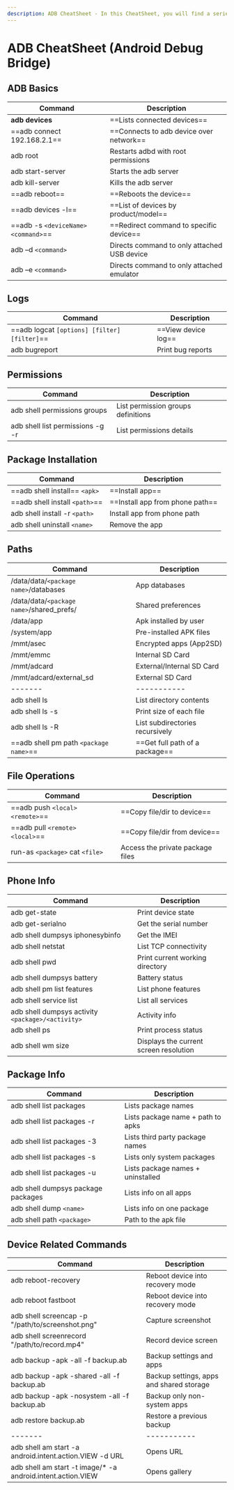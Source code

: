 ```yaml
---
description: ADB CheatSheet - In this CheatSheet, you will find a series of practical example commands for running ADB and getting the most of Android Debug Bridge powerful tool.
---
```


# ADB CheatSheet (Android Debug Bridge)

## ADB Basics

| Command                             | Description                                 |
| ----------------------------------- | ------------------------------------------- |
| __adb devices__                     | ==Lists connected devices==                 |
| ==adb connect 192.168.2.1==         | ==Connects to adb device over network==     |
| adb root                            | Restarts adbd with root permissions         |
| adb start-server                    | Starts the adb server                       |
| adb kill-server                     | Kills the adb server                        |
| ==adb reboot==                      | ==Reboots the device==                      |
| ==adb devices -l==                  | ==List of devices by product/model==        |
| ==adb -s `<deviceName> <command>`== | ==Redirect command to specific device==     |
| adb –d `<command>`                  | Directs command to only attached USB device |
| adb –e `<command>`                  | Directs command to only attached emulator   |

## Logs

| Command                                      | Description         |
| -------------------------------------------- | ------------------- |
| ==adb logcat `[options] [filter] [filter]`== | ==View device log== |
| adb bugreport                                | Print bug reports   |

## Permissions

| Command                          | Description                        |
| -------------------------------- | ---------------------------------- |
| adb shell permissions groups     | List permission groups definitions |
| adb shell list permissions -g -r | List permissions details           |

## Package Installation

| Command                        | Description                     |
| ------------------------------ | ------------------------------- |
| ==adb shell install== `<apk>`  | ==Install app==                 |
| ==adb shell install `<path>`== | ==Install app from phone path== |
| adb shell install -r `<path>`  | Install app from phone path     |
| adb shell uninstall `<name>`   | Remove the app                  |

## Paths

| Command                                   | Description                     |
| ----------------------------------------- | ------------------------------- |
| /data/data/`<package name>`/databases     | App databases                   |
| /data/data/`<package name>`/shared_prefs/ | Shared preferences              |
| /data/app                                 | Apk installed by user           |
| /system/app                               | Pre-installed APK files         |
| /mmt/asec                                 | Encrypted apps (App2SD)         |
| /mmt/emmc                                 | Internal SD Card                |
| /mmt/adcard                               | External/Internal SD Card       |
| /mmt/adcard/external_sd                   | External SD Card                |
| -------                                   | -----------                     |
| adb shell ls                              | List directory contents         |
| adb shell ls -s                           | Print size of each file         |
| adb shell ls -R                           | List subdirectories recursively |
| ==adb shell pm path `<package name>`==    | ==Get full path of a package==  |

## File Operations

| Command                         | Description                      |
| ------------------------------- | -------------------------------- |
| ==adb push `<local> <remote>`== | ==Copy file/dir to device==      |
| ==adb pull `<remote> <local>`== | ==Copy file/dir from device==    |
| run-as `<package>` cat `<file>` | Access the private package files |

## Phone Info

| Command                                           | Description                            |
| ------------------------------------------------- | -------------------------------------- |
| adb get-statе                                     | Print device state                     |
| adb get-serialno                                  | Get the serial number                  |
| adb shell dumpsys iphonesybinfo                   | Get the IMEI                           |
| adb shell netstat                                 | List TCP connectivity                  |
| adb shell pwd                                     | Print current working directory        |
| adb shell dumpsys battery                         | Battery status                         |
| adb shell pm list features                        | List phone features                    |
| adb shell service list                            | List all services                      |
| adb shell dumpsys activity `<package>/<activity>` | Activity info                          |
| adb shell ps                                      | Print process status                   |
| adb shell wm size                                 | Displays the current screen resolution |

## Package Info

| Command                            | Description                       |
| ---------------------------------- | --------------------------------- |
| adb shell list packages            | Lists package names               |
| adb shell list packages -r         | Lists package name + path to apks |
| adb shell list packages -3         | Lists third party package names   |
| adb shell list packages -s         | Lists only system packages        |
| adb shell list packages -u         | Lists package names + uninstalled |
| adb shell dumpsys package packages | Lists info on all apps            |
| adb shell dump `<name>`            | Lists info on one package         |
| adb shell path `<package>`         | Path to the apk file              |

## Device Related Commands

| Command                                                     | Description                              |
| ----------------------------------------------------------- | ---------------------------------------- |
| adb reboot-recovery                                         | Reboot device into recovery mode         |
| adb reboot fastboot                                         | Reboot device into recovery mode         |
| adb shell screencap -p "/path/to/screenshot.png"            | Capture screenshot                       |
| adb shell screenrecord "/path/to/record.mp4"                | Record device screen                     |
| adb backup -apk -all -f backup.ab                           | Backup settings and apps                 |
| adb backup -apk -shared -all -f backup.ab                   | Backup settings, apps and shared storage |
| adb backup -apk -nosystem -all -f backup.ab                 | Backup only non-system apps              |
| adb restore backup.ab                                       | Restore a previous backup                |
| -------                                                     | -----------                              |
| adb shell am start -a android.intent.action.VIEW -d URL     | Opens URL                                |
| adb shell am start -t image/* -a android.intent.action.VIEW | Opens gallery                            |

